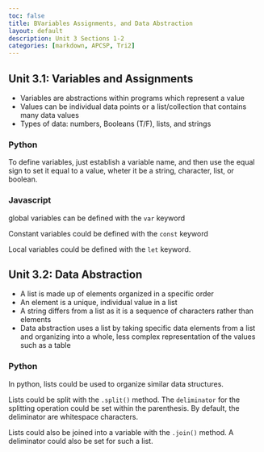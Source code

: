 ```yaml
---
toc: false
title: BVariables Assignments, and Data Abstraction
layout: default
description: Unit 3 Sections 1-2
categories: [markdown, APCSP, Tri2]
---
```


## Unit 3.1: Variables and Assignments
- Variables are abstractions within programs which represent a value
- Values can be individual data points or a list/collection that contains many data values
- Types of data: numbers, Booleans (T/F), lists, and strings


### Python
To define variables, just establish a variable name, and then use the equal sign to set it equal to a value, wheter it be a string, character, list, or boolean.

### Javascript
global variables can be defined with the `var` keyword  

Constant variables could be defined with the `const` keyword  

Local variables could be defined with the `let` keyword.  

## Unit 3.2: Data Abstraction
- A list is made up of elements organized in a specific order
- An element is a unique, individual value in a list
- A string differs from a list as it is a sequence of characters rather than elements
- Data abstraction uses a list by taking specific data elements from a list and organizing into a whole, less complex representation of the values such as a table

### Python
In python, lists could be used to organize similar data structures. 

Lists could be split with the `.split()` method. The `deliminator` for the splitting operation could be set within the parenthesis. By default, the deliminator are whitespace characters.

Lists could also be joined into a variable with the `.join()` method. A deliminator could also be set for such a list.


###